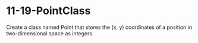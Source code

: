 11-19-PointClass
================

Create a class named Point that stores the (x, y) coordinates of a position in two-dimensional space as integers.
